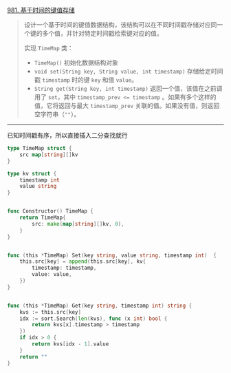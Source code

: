 [981. 基于时间的键值存储](https://leetcode.cn/problems/time-based-key-value-store/)

> 设计一个基于时间的键值数据结构，该结构可以在不同时间戳存储对应同一个键的多个值，并针对特定时间戳检索键对应的值。
>
> 实现 `TimeMap` 类：
>
> - `TimeMap()` 初始化数据结构对象
> - `void set(String key, String value, int timestamp)` 存储给定时间戳 `timestamp` 时的键 `key` 和值 `value`。
> - `String get(String key, int timestamp)` 返回一个值，该值在之前调用了 `set`，其中 `timestamp_prev <= timestamp` 。如果有多个这样的值，它将返回与最大  `timestamp_prev` 关联的值。如果没有值，则返回空字符串（`""`）。

---

已知时间戳有序，所以直接插入二分查找就行

```go
type TimeMap struct {
    src map[string][]kv
}

type kv struct {
    timestamp int
    value string
}


func Constructor() TimeMap {
    return TimeMap{
        src: make(map[string][]kv, 0),
    }
}


func (this *TimeMap) Set(key string, value string, timestamp int)  {
    this.src[key] = append(this.src[key], kv{
        timestamp: timestamp,
        value: value,
    })
}


func (this *TimeMap) Get(key string, timestamp int) string {
    kvs := this.src[key]
    idx := sort.Search(len(kvs), func (x int) bool {
        return kvs[x].timestamp > timestamp
    })
    if idx > 0 {
        return kvs[idx - 1].value
    }
    return ""
}

```

